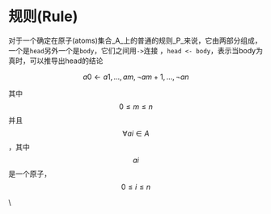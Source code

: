 # 规则(Rule)

对于一个确定在原子(atoms)集合_A_上的普通的规则_P_来说，它由两部分组成，一个是`head`另外一个是`body`，它们之间用`->`连接 ，`head <- body`，表示当body为真时，可以推导出head的结论

$$a0←a1,...,am,¬am+1,...,¬an$$

其中$$0≤m≤n$$并且$$∀ai∈A$$ ，其中$$ai$$是一个原子，$$0≤i≤n$$

\
